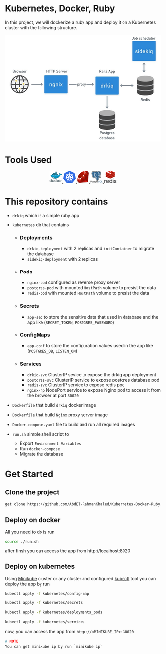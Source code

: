 # Kubernetes, Docker, Ruby

In this project, we will dockerize a ruby app and deploy it on a Kubernetes cluster with the following structure.

![struc](https://raw.githubusercontent.com/AbdEl-RahmanKhaled/Kubernetes-Docker-Ruby/master/imgs/struc.png)

# Tools Used

<p align="center">
<a href="https://www.docker.com/" target="_blank" rel="noreferrer"> <img src="https://raw.githubusercontent.com/AbdEl-RahmanKhaled/AbdEl-RahmanKhaled/main/icons/docker/docker-original-wordmark.svg" alt="docker" width="40" height="40"/> </a> <a href="https://kubernetes.io" target="_blank" rel="noreferrer"> <img src="https://raw.githubusercontent.com/AbdEl-RahmanKhaled/AbdEl-RahmanKhaled/main/icons/kubernetes/kubernetes-icon.svg" alt="kubernetes" width="40" height="40"/> </a> <a href="https://www.ruby-lang.org/en/" target="_blank" rel="noreferrer"> <img src="https://raw.githubusercontent.com/AbdEl-RahmanKhaled/AbdEl-RahmanKhaled/da14bfcb29c534da73d14178236b0650f28870df/icons/ruby/ruby-original.svg" alt="Ruby" width="40" height="40"/> </a> <a href="https://www.postgresql.org" target="_blank" rel="noreferrer"> <img src="https://raw.githubusercontent.com/AbdEl-RahmanKhaled/AbdEl-RahmanKhaled/main/icons/postgresql/postgresql-original-wordmark.svg" alt="postgresql" width="40" height="40"/> </a> <a href="https://redis.io/" target="_blank" rel="noreferrer"> <img src="https://raw.githubusercontent.com/AbdEl-RahmanKhaled/AbdEl-RahmanKhaled/da14bfcb29c534da73d14178236b0650f28870df/icons/redis/redis-original-wordmark.svg" alt="redis" width="40" height="40"/> </a>
</p> 


# This repository contains

* `drkiq` which is a simple ruby app
* `kubernetes` dir that contains
    * ### Deployments
        - `drkiq-deployment` with 2 replicas and `initContainer` to migrate the database
        - `sidekiq-deployment` with 2 replicas
    * ### Pods
        - `nginx-pod` configured as reverse proxy server
        - `postgres-pod` with mounted `HostPath` volume to presist the data
        - `redis-pod` with mounted `HostPath` volume to presist the data
    * ### Secrets
        - `app-sec` to store the sensitive data that used in database and the app like (`SECRET_TOKEN`, `POSTGRES_PASSWORD`)
    * ### ConfigMaps
        - `app-conf` to store the configuration values used in the app like (`POSTGRES_DB`, `LISTEN_ON`)
    * ### Services
        - `drkiq-svc` ClusterIP sevice to expose the drkiq app deployment
        - `postgres-svc` ClusterIP service to expose postgres database pod
        - `redis-svc` ClusterIP service to expose redis pod
        - `nginx-np` NodePort service to expose Nginx pod to access it from the browser at port `30020`

* `Dockerfile` that build `drkiq` docker image

* `Dockerfile` that build `Nginx` proxy server image

* `Docker-compose.yaml` file to build and run all required images

* `run.sh` simple shell script to
    - Export `Environment Variables`
    - Run `docker-compose`
    - Migrate the database

# Get Started

## Clone the project
    
```bash
get clone https://github.com/AbdEl-RahmanKhaled/Kubernetes-Docker-Ruby.git
```

## Deploy on docker

All you need to do is run
```bash
source ./run.sh
```
after finsh you can access the app from http://localhost:8020

## Deploy on kubernetes

Using [Minikube](https://minikube.sigs.k8s.io/docs/start/) cluster or any cluster and configured [kubectl](https://kubernetes.io/docs/tasks/tools/) tool you can deploy the app by run

```bash
kubectl apply -f kubernetes/config-map
```

```bash
kubectl apply -f kubernetes/secrets
```

```bash
kubectl apply -f kubernetes/deployments_pods
```

```bash
kubectl apply -f kubernetes/services
```
now, you can access the app from `http://<MINIKUBE_IP>:30020`

```python
# NOTE
You can get minikube ip by run `minikube ip`
```